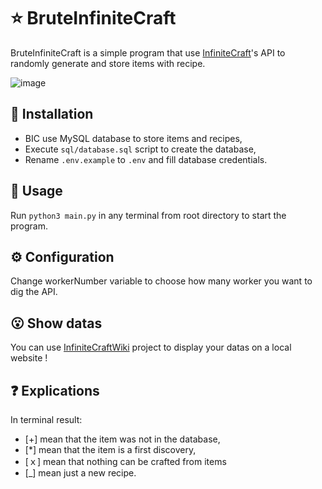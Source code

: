 # ⭐ BruteInfiniteCraft

BruteInfiniteCraft is a simple program that use [InfiniteCraft](https://neal.fun/infinite-craft)'s API to randomly generate and store items with recipe.

![image](https://github.com/SkyWors/BruteInfiniteCraft/assets/70440695/29f791a0-5d5e-49e0-a1d2-282230345927)

## 🔧 Installation

- BIC use MySQL database to store items and recipes,
- Execute ``sql/database.sql`` script to create the database,
- Rename ``.env.example`` to ``.env`` and fill database credentials.

## 🤚 Usage

Run ``python3 main.py`` in any terminal from root directory to start the program.

## ⚙️ Configuration

Change workerNumber variable to choose how many worker you want to dig the API.

## 😮 Show datas

You can use [InfiniteCraftWiki](https://github.com/SkyWors/InfiniteCraftWiki) project to display your datas on a local website !

## ❓ Explications

In terminal result:
- [+] mean that the item was not in the database,
- [*] mean that the item is a first discovery,
- [ｘ] mean that nothing can be crafted from items
- [_] mean just a new recipe.
